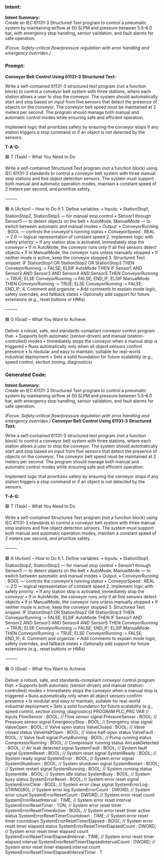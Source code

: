 ### Intent:
**Intent Summary:**  
Create an IEC 61131-3 Structured Text program to control a pneumatic system by maintaining airflow at 50 SLPM and pressure between 5.5–6.0 bar, with emergency stop handling, sensor validation, and fault alarms for safe operation.  

*(Focus: Safety-critical flow/pressure regulation with error handling and emergency overrides.)*

### Prompt:
**Conveyor Belt Control Using 61131-3 Structured Text:**

Write a self-contained 61131-3 structured text program (not a function block) to control a conveyor belt system with three stations, where each station allows a user to stop the conveyor. The system should automatically start and stop based on input from five sensors that detect the presence of objects on the conveyor. The conveyor belt speed must be maintained at 2 meters per second. The program should manage both manual and automatic control modes while ensuring safe and efficient operation.

Implement logic that prioritizes safety by ensuring the conveyor stops if any station triggers a stop command or if an object is not detected by the sensors.

**T-A-G:**

🟥 T (Task) – What You Need to Do

Write a self-contained Structured Text program (not a function block) using IEC 61131-3 standards to control a conveyor belt system with three manual stop stations and five object detection sensors. The system must support both manual and automatic operation modes, maintain a constant speed of 2 meters per second, and prioritize safety.

⸻

🟩 A (Action) – How to Do It
	1.	Define variables:
	•	Inputs:
	•	StationStop1, StationStop2, StationStop3 — for manual stop control
	•	Sensor1 through Sensor5 — to detect objects on the belt
	•	AutoMode, ManualMode — to switch between automatic and manual modes
	•	Output:
	•	ConveyorRunning : BOOL — controls the conveyor’s running status
	•	ConveyorSpeed : REAL := 2.0 — logical representation of constant speed
	2.	Implement logic with safety priority:
	•	If any station stop is activated, immediately stop the conveyor
	•	If in AutoMode, the conveyor runs only if all five sensors detect objects
	•	If in ManualMode, the conveyor runs unless manually stopped
	•	If neither mode is active, keep the conveyor stopped
	3.	Structured Text snippet:
 IF StationStop1 OR StationStop2 OR StationStop3 THEN
    ConveyorRunning := FALSE;
ELSIF AutoMode THEN
    IF Sensor1 AND Sensor2 AND Sensor3 AND Sensor4 AND Sensor5 THEN
        ConveyorRunning := TRUE;
    ELSE
        ConveyorRunning := FALSE;
    END_IF;
ELSIF ManualMode THEN
    ConveyorRunning := TRUE;
ELSE
    ConveyorRunning := FALSE;
END_IF;
	4.	Comment and organize:
	•	Add comments to explain mode logic, safety overrides, and fallback states
	•	Optionally add support for future extensions (e.g., reset buttons or HMIs)

⸻

🟦 G (Goal) – What You Want to Achieve

Deliver a robust, safe, and standards-compliant conveyor control program that:
	•	Supports both automatic (sensor-driven) and manual (station-controlled) modes
	•	Immediately stops the conveyor when a manual stop is triggered
	•	Runs automatically only when all object sensors confirm presence
	•	Is modular and easy to maintain, suitable for real-world industrial deployment
	•	Sets a solid foundation for future scalability (e.g., speed control, section zoning, diagnostics)

### Generated Code:
**Intent Summary:**  
Create an IEC 61131-3 Structured Text program to control a pneumatic system by maintaining airflow at 50 SLPM and pressure between 5.5–6.0 bar, with emergency stop handling, sensor validation, and fault alarms for safe operation.  

*(Focus: Safety-critical flow/pressure regulation with error handling and emergency overrides.)*
**Conveyor Belt Control Using 61131-3 Structured Text:**

Write a self-contained 61131-3 structured text program (not a function block) to control a conveyor belt system with three stations, where each station allows a user to stop the conveyor. The system should automatically start and stop based on input from five sensors that detect the presence of objects on the conveyor. The conveyor belt speed must be maintained at 2 meters per second. The program should manage both manual and automatic control modes while ensuring safe and efficient operation.

Implement logic that prioritizes safety by ensuring the conveyor stops if any station triggers a stop command or if an object is not detected by the sensors.

**T-A-G:**

🟥 T (Task) – What You Need to Do

Write a self-contained Structured Text program (not a function block) using IEC 61131-3 standards to control a conveyor belt system with three manual stop stations and five object detection sensors. The system must support both manual and automatic operation modes, maintain a constant speed of 2 meters per second, and prioritize safety.

⸻

🟩 A (Action) – How to Do It
	1.	Define variables:
	•	Inputs:
	•	StationStop1, StationStop2, StationStop3 — for manual stop control
	•	Sensor1 through Sensor5 — to detect objects on the belt
	•	AutoMode, ManualMode — to switch between automatic and manual modes
	•	Output:
	•	ConveyorRunning : BOOL — controls the conveyor’s running status
	•	ConveyorSpeed : REAL := 2.0 — logical representation of constant speed
	2.	Implement logic with safety priority:
	•	If any station stop is activated, immediately stop the conveyor
	•	If in AutoMode, the conveyor runs only if all five sensors detect objects
	•	If in ManualMode, the conveyor runs unless manually stopped
	•	If neither mode is active, keep the conveyor stopped
	3.	Structured Text snippet:
 IF StationStop1 OR StationStop2 OR StationStop3 THEN
    ConveyorRunning := FALSE;
ELSIF AutoMode THEN
    IF Sensor1 AND Sensor2 AND Sensor3 AND Sensor4 AND Sensor5 THEN
        ConveyorRunning := TRUE;
    ELSE
        ConveyorRunning := FALSE;
    END_IF;
ELSIF ManualMode THEN
    ConveyorRunning := TRUE;
ELSE
    ConveyorRunning := FALSE;
END_IF;
	4.	Comment and organize:
	•	Add comments to explain mode logic, safety overrides, and fallback states
	•	Optionally add support for future extensions (e.g., reset buttons or HMIs)

⸻

🟦 G (Goal) – What You Want to Achieve

Deliver a robust, safe, and standards-compliant conveyor control program that:
	•	Supports both automatic (sensor-driven) and manual (station-controlled) modes
	•	Immediately stops the conveyor when a manual stop is triggered
	•	Runs automatically only when all object sensors confirm presence
	•	Is modular and easy to maintain, suitable for real-world industrial deployment
	•	Sets a solid foundation for future scalability (e.g., speed control, section zoning, diagnostics)
PROGRAM PLC_PRG
VAR
    // Inputs
    FlowSensor : BOOL; // Flow sensor signal
    PressureSensor : BOOL; // Pressure sensor signal
    EmergencyStop : BOOL; // Emergency stop signal
    ValveOpen : BOOL; // Valve open status
    ValveClosed : BOOL; // Valve closed status
    ValveHalfOpen : BOOL; // Valve half-open status
    ValveFault : BOOL; // Valve fault signal
    PumpRunning : BOOL; // Pump running status
    CompressorRunning : BOOL; // Compressor running status
    AirLeakDetected : BOOL; // Air leak detected signal
    SystemFault : BOOL; // System fault signal
    SystemReset : BOOL; // System reset signal
    SystemReady : BOOL; // System ready signal
    SystemError : BOOL; // System error signal
    SystemShutdown : BOOL; // System shutdown signal
    SystemRestart : BOOL; // System restart signal
    SystemRunning : BOOL; // System running status
    SystemIdle : BOOL; // System idle status
    SystemBusy : BOOL; // System busy status
    SystemErrorReset : BOOL; // System error reset signal
    SystemErrorClear : BOOL; // System error clear signal
    SystemErrorLog : STRING[80]; // System error log
    SystemErrorCount : DWORD; // System error count
    SystemErrorResetCount : DWORD; // System error reset count
    SystemErrorResetInterval : TIME; // System error reset interval
    SystemErrorResetTimer : TON; // System error reset timer
    SystemErrorResetTimerActive : BOOL; // System error reset timer active status
    SystemErrorResetTimerCountdown : TIME; // System error reset timer countdown
    SystemErrorResetTimerElapsed : BOOL; // System error reset timer elapsed status
    SystemErrorResetTimerElapsedCount : DWORD; // System error reset timer elapsed count
    SystemErrorResetTimerElapsedInterval : TIME; // System error reset timer elapsed interval
    SystemErrorResetTimerElapsedIntervalCount : DWORD; // System error reset timer elapsed interval count
    SystemErrorResetTimerElapsedIntervalTimer : T
